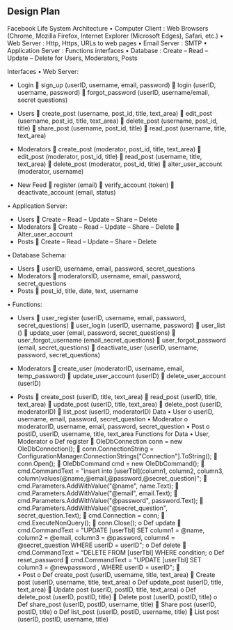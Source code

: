 
## Design Plan
  
Facebook Life System
Architecture
•	Computer Client 	: Web Browsers (Chrome, Mozilla Firefox, Internet Explorer (Microsoft 
			Edges), Safari, etc.) 
•	Web Server		: Http, Https, URLs to web pages
•	Email Server		: SMTP
•	Application Server	: Functions interfaces
•	Database		: Create – Read – Update – Delete for Users, Moderators, Posts

Interfaces
•	Web Server:
-	Login
	sign_up (userID, username, email, password)
	login (userID, username, password)
	forgot_password (userID, username/email, secret questions)

-	Users
	create_post (username, post_id, title, text_area)
	edit_post (username, post_id, title, text_area)
	delete_post (username, post_id, title)
	share_post (username, post_id, title)
	read_post (username, title, text_area)

-	Moderators
	create_post (moderator, post_id, title, text_area)
	edit_post (moderator, post_id, title)
	read_post (username, title, text_area)
	delete_post (moderator, post_id, title)
	alter_user_account (moderator, username)

-	New Feed
	register (email)
	verify_account (token)
	deactivate_account (email, status)


•	Application Server:
-	Users
	Create – Read – Update – Share – Delete 
-	Moderators
	Create – Read – Update – Share – Delete
	Alter_user_account
-	Posts
	Create – Read – Update – Share – Delete 

•	Database Schema:
-	Users
	userID, username, email, password, secret_questions
-	Moderators
	moderatorsID, username, email, password, secret_questions
-	Posts
	post_id, title, date, text, username




•	Functions:
-	Users
	user_register (userID, username, email, password, secret_questions)
	user_login (userID, username, password)
	user_list ()
	update_user (email, password, secret_questions)
	user_forgot_username (email_secret_questions)
	user_forgot_password (email, secret_questions)
	deactivate_user (userID, username, password, secret_questions)

-	Moderators
	create_user (moderatorID, username, email, temp_password)
	update_user_account (userID)
	delete_user_account (userID)
-	Posts
	create_post (userID, title, text_area)
	read_post (userID, title, text_area)
	update_post (userID, title, text_area)
	delete_post (userID, moderatorID)
	list_post (userID, moderatorID)
Data
•	User
o	userID, username, email, password, secret_question
•	Moderator
o	moderatorID, username, email, password, secret_question
•	Post
o	postID, userID, username, title, text_area
Functions for Data
•	User, Moderator
o	Def register
	 OleDbConnection conn = new OleDbConnection();
	conn.ConnectionString = ConfigurationManager.ConnectionStrings["Connection"].ToString();
	conn.Open();
	OleDbCommand cmd = new OleDbCommand();
	cmd.CommandText = "insert into [userTbl](column1, column2, column3, column)values(@name,@email,@password,@secret_question)";
	cmd.Parameters.AddWithValue("@name", name.Text);
	cmd.Parameters.AddWithValue("@email", email.Text);
	cmd.Parameters.AddWithValue("@password", password.Text);
	cmd.Parameters.AddWithValue("@secret_question", secret_question.Text);
	cmd.Connection = conn;
	cmd.ExecuteNonQuery();
	conn.Close();
o	Def update
	cmd.CommandText = "UPDATE [userTbl] SET column1 = @name, column2  = @email, column3 = @password, column4 = @secret_question WHERE userID = userID";
o	Def delete
	cmd.CommandText = “DELETE FROM [userTbl] WHERE condition; 
o	Def reset_password
	cmd.CommandText = "UPDATE [userTbl] SET column3 = @newpassword , WHERE userID = userID";
	
•	Post
o	Def create_post (userID, username, title, text_area)
	Create post (userID, username, title, text_area)
o	Def update_post (userID, title, text_area)
	Update post (userID, postID, title, text_area)
o	Def delete_post (userID, postID, title)
	Delete post (userID, postID, title)
o	Def share_post (userID, postID, username, title)
	Share post (userID, postID, title)
o	Def list_post (userID, postID, username, title)
	List post (userID, postID, username, title)

